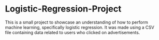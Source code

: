 # Logistic-Regression-Project

This is a small project to showcase an understanding of how to perform machine learning, specifically logistic regression. It was made using a CSV file containing data related to users who clicked on advertisements.
